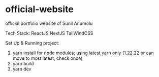 # official-website
official portfolio website of Sunil Anumolu

Tech Stack: 
ReactJS
NextJS
TailWindCSS

Set Up & Running project: 
1. yarn install for node modules; using latest yarn only (1.22.22 or can move to most latest, check once)
2. yarn build
3. yarn dev
